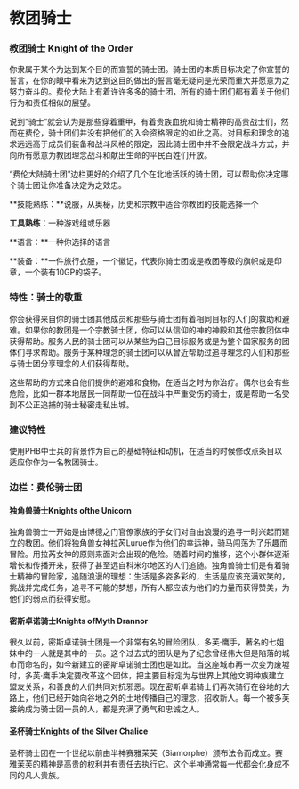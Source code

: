 # 教团骑士

### **教团骑士 Knight of the Order**

你隶属于某个为达到某个目的而宣誓的骑士团。骑士团的本质目标决定了你宣誓的誓言，在你的眼中看来为达到这目的做出的誓言毫无疑问是光荣而重大并愿意为之努力奋斗的。费伦大陆上有着许许多多的骑士团，所有的骑士团们都有着关于他们行为和责任相似的展望。

说到“骑士”就会认为是那些穿着重甲，有着贵族血统和骑士精神的高贵战士们，然而在费伦，骑士团们并没有把他们的入会资格限定的如此之高。对目标和理念的追求远远高于成员们装备和战斗风格的限定，因此骑士团中并不会限定战斗方式，并向所有愿意为教团理念战斗和献出生命的平民百姓们开放。

“费伦大陆骑士团”边栏更好的介绍了几个在北地活跃的骑士团，可以帮助你决定哪个骑士团让你准备决定为之效忠。

**技能熟练：**说服，从奥秘，历史和宗教中适合你教团的技能选择一个

**工具熟练**：一种游戏组或乐器

**语言：**一种你选择的语言

**装备：**一件旅行衣服，一个徽记，代表你骑士团或是教团等级的旗帜或是印章，一个装有10GP的袋子。

### 特性：骑士的敬重

你会获得来自你的骑士团其他成员和那些与骑士团有着相同目标的人们的救助和避难。如果你的教团是一个宗教骑士团，你可以从信仰的神的神殿和其他宗教团体中获得帮助。服务人民的骑士团可以从某些为自己目标服务或是为整个国家服务的团体们寻求帮助。服务于某种理念的骑士团可以从曾近帮助过追寻理念的人们和那些与骑士团分享理念的人们获得帮助。

这些帮助的方式来自他们提供的避难和食物，在适当之时为你治疗。偶尔也会有些危险，比如一群本地居民一同帮助一位在战斗中严重受伤的骑士，或是帮助一名受到不公正追捕的骑士秘密走私出城。

### 建议特性

使用PHB中士兵的背景作为自己的基础特征和动机，在适当的时候修改点条目以适应你作为一名教团骑士。

### 边栏：费伦骑士团

#### 独角兽骑士Knights ofthe Unicorn

独角兽骑士一开始是由博德之门官僚家族的子女们对自由浪漫的追寻一时兴起而建立的教团。他们将独角兽女神拉芮Lurue作为他们的幸运神，骑马闯荡为了乐趣而冒险。用拉芮女神的原则来面对会出现的危险。随着时间的推移，这个小群体逐渐增长和传播开来，获得了甚至远自科米尔地区的人们追随。独角兽骑士们是有着骑士精神的冒险家，追随浪漫的理想：生活是多姿多彩的，生活是应该充满欢笑的，挑战并完成任务，追寻不可能的梦想，所有人都应该为他们的力量而获得赞美，为他们的弱点而获得安慰。

#### 密斯卓诺骑士Knights ofMyth Drannor

很久以前，密斯卓诺骑士团是一个非常有名的冒险团队，多芙·鹰手，著名的七姐妹中的一人就是其中的一员。这个过去式的团队是为了纪念曾经伟大但是陷落的城市而命名的，如今新建立的密斯卓诺骑士团也是如此。当这座城市再一次变为废墟时，多芙·鹰手决定要改革这个团体，把主要目标定为与世界上其他文明种族建立盟友关系，和善良的人们共同对抗邪恶。现在密斯卓诺骑士们再次骑行在谷地的大路上，他们已经开始向谷地之外的土地传播自己的理念，招收新人。每一个被多芙接纳成为骑士团一员的人，都是充满了勇气和忠诚之人。

#### 圣杯骑士Knights of the Silver Chalice

圣杯骑士团在一个世纪以前由半神赛雅茉芙（Siamorphe）颁布法令而成立。赛雅茉芙的精神是高贵的权利并有责任去执行它。这个半神通常每一代都会化身成不同的凡人贵族。
